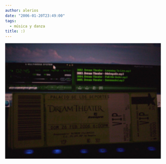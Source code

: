 ```yaml
---
author: alerios
date: "2006-01-20T23:49:00"
tags:
  - música y danza
title: :)
---
```


![](/images/2006/01/dream.jpg)
